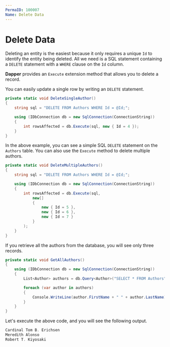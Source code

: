 ```yaml
---
PermaID: 100007
Name: Delete Data
---
```


# Delete Data

Deleting an entity is the easiest because it only requires a unique `Id` to identify the entity being deleted. All we need is a SQL statement containing a `DELETE` statement with a `WHERE` clause on the `Id` column.

**Dapper** provides an `Execute` extension method that allows you to delete a record. 

You can easily update a single row by writing an `DELETE` statement.

```csharp
private static void DeleteSingleAuthor()
{
    string sql = "DELETE FROM Authors WHERE Id = @Id;";

    using (IDbConnection db = new SqlConnection(ConnectionString))
    {
        int rowsAffected = db.Execute(sql, new { Id = 4 });
    }
}
```

In the above example, you can see a simple SQL `DELETE` statement on the `Authors` table. You can also use the `Execute` method to delete multiple authors.

```csharp
private static void DeleteMultipleAuthors()
{
    string sql = "DELETE FROM Authors WHERE Id = @Id;";

    using (IDbConnection db = new SqlConnection(ConnectionString))
    {
        int rowsAffected = db.Execute(sql,
            new[]
            {
                new { Id = 5 },
                new { Id = 6 },
                new { Id = 7 }
            }
        );
    }
}
```

If you retrieve all the authors from the database, you will see only three records.

```csharp
private static void GetAllAuthors()
{
    using (IDbConnection db = new SqlConnection(ConnectionString))
    {
        List<Author> authors = db.Query<Author>("SELECT * FROM Authors").ToList();

        foreach (var author in authors)
        {
            Console.WriteLine(author.FirstName + " " + author.LastName);
        }
    }
}
```

Let's execute the above code, and you will see the following output.

```csharp
Cardinal Tom B. Erichsen
Meredith Alonso
Robert T. Kiyosaki
```
